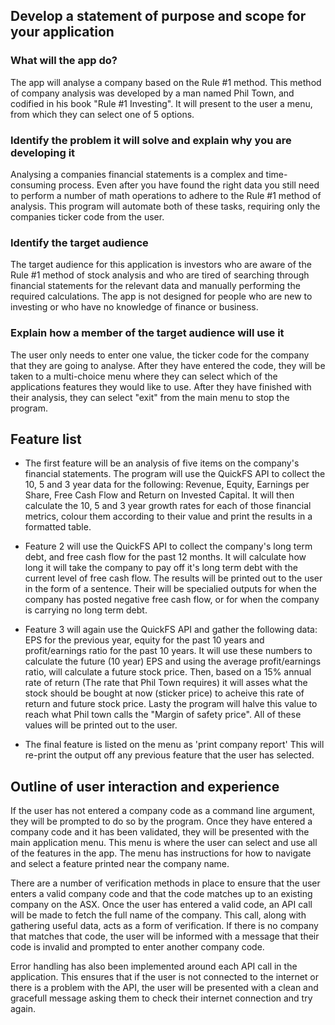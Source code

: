 ## Develop a statement of purpose and scope for your application

### What will the app do?
The app will analyse a company based on the Rule #1 method. This method of company analysis was developed by a man named Phil Town, and codified in his book "Rule #1 Investing". It will present to the user a menu, from which they can select one of 5 options. 

### Identify the problem it will solve and explain why you are developing it
Analysing a companies financial statements is a complex and time-consuming process. Even after you have found the right data you still need to perform a number of math operations to adhere to the Rule #1 method of analysis. This program will automate both of these tasks, requiring only the companies ticker code from the user.

### Identify the target audience
The target audience for this application is investors who are aware of the Rule #1 method of stock analysis and who are tired of searching through financial statements for the relevant data and manually performing the required calculations. The app is not designed for people who are new to investing or who have no knowledge of finance or business.

### Explain how a member of the target audience will use it
The user only needs to enter one value, the ticker code for the company that they are going to analyse. After they have entered the code, they will be taken to a multi-choice menu where they can select which of the applications features they would like to use. After they have finished with their analysis, they can select "exit" from the main menu to stop the program.

## Feature list
- The first feature will be an analysis of five items on the company's financial statements. The program will use the QuickFS API to collect the 10, 5 and 3 year data for the following: Revenue, Equity, Earnings per Share, Free Cash Flow and Return on Invested Capital. It will then calculate the 10, 5 and 3 year growth rates for each of those financial metrics, colour them according to their value and print the results in a formatted table.

- Feature 2 will use the QuickFS API to collect the company's long term debt, and free cash flow for the past 12 months. It will calculate how long it will take the company to pay off it's long term debt with the current level of free cash flow. The results will be printed out to the user in the form of a sentence. Their will be specialied outputs for when the company has posted negative free cash flow, or for when the company is carrying no long term debt.

- Feature 3 will again use the QuickFS API and gather the following data: EPS for the previous year, equity for the past 10 years and profit/earnings ratio for the past 10 years. It will use these numbers to calculate the future (10 year) EPS and using the average profit/earnings ratio, will calculate a future stock price. Then, based on a 15% annual rate of return (The rate that Phil Town requires) it will asses what the stock should be bought at now (sticker price) to acheive this rate of return and future stock price. Lasty the program will halve this value to reach what Phil town calls the "Margin of safety price". All of these values will be printed out to the user.

- The final feature is listed on the menu as 'print company report' This will re-print the output off any previous feature that the user has selected.

## Outline of user interaction and experience
If the user has not entered a company code as a command line argument, they will be prompted to do so by the program. Once they have entered a company code and it has been validated, they will be presented with the main application menu. This menu is where the user can select and use all of the features in the app. The menu has instructions for how to navigate and select a feature printed near the company name.

There are a number of verification methods in place to ensure that the user enters a valid company code and that the code matches up to an existing company on the ASX. Once the user has entered a valid code, an API call will be made to fetch the full name of the company. This call, along with gathering useful data, acts as a form of verification. If there is no company that matches that code, the user will be informed with a message that their code is invalid and prompted to enter another company code. 

Error handling has also been implemented around each API call in the application. This ensures that if the user is not connected to the internet or there is a problem with the API, the user will be presented with a clean and gracefull message asking them to check their internet connection and try again.